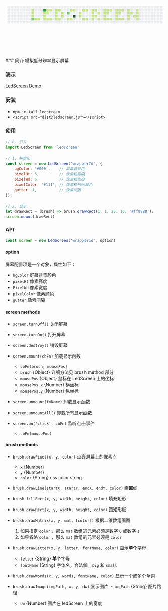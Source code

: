 <p align="center" style="margin: 100px 0">
  <img src="https://github.com/zjhou/ledScreen/blob/master/doc/logo.png" alt="ledScreen" title="ledscreen">
</p>
### 简介
模拟低分辨率显示屏幕

### 演示
[LedScreen Demo](http://blog.zjhou.me/ledScreen/)

### 安装
- `npm install ledscreen`
- `<script src="dist/ledscreen.js"></script>`

### 使用
``` javascript
// 0. 引入
import LedScreen from 'ledscreen'

// 1. 初始化
const screen = new LedScreen('wrapperId', {
    bgColor: '#000',    // 屏幕背景色
    pixelHt: 6,         // 像素粒高度
    pixelWd: 6,         // 像素粒宽度
    pixelColor: '#111', // 像素粒初始颜色
    gutter: 1,          // 像素间隔
});

// 2. 显示
let drawRect = (brush) => brush.drawRect(1, 1, 20, 10, '#ff8888');
screen.mount(drawRect)
```

### API
``` javascript
const screen = new LedScreen('wrapperId', option)
```

#### option
屏幕配置项是一个对象，属性如下：
- `bgColor` 屏幕背景颜色
- `pixelHt` 像素高度
- `PixelWd` 像素宽度
- `pixelColor` 像素颜色
- `gutter` 像素间隔

#### screen methods
- `screen.turnOff()` 关闭屏幕
- `screen.turnOn()` 打开屏幕
- `screen.destroy()` 销毁屏幕
- `screen.mount(cbFn)` 加载显示函数
  - `cbFn(brush, mousePos)`
  - `brush` {Object} 详细方法见 brush method 部分
  - `mousePos` {Object} 鼠标在 LedScreen 上的坐标
  - `mousePos.x` {Number} 横坐标
  - `mousePos.y` {Number} 纵坐标

- `screen.unmount(fnName)` 卸载显示函数
- `screen.unmountAll()` 卸载所有显示函数
- `screen.on('click', cbFn)` 监听点击事件
  - `cbFn(mousePos)`

#### brush methods
- `brush.drawPixel(x, y, color)` 点亮屏幕上的像素点
  - `x` {Number}
  - `y` {Number}
  - `color` {String} css color string

- `brush.drawLine(startX, startY, endX, endY, color)` 画**直**线
- `brush.fillRect(x, y, width, height, color)` 填充矩形
- `brush.drawRect(x, y, width, height, color)` 画矩形框
- `brush.drawMatrix(x, y, mat, [color])` 根据二维数组画图
  1. 如果指定 `color` ，那么 `mat` 数组的元素必须是数字 `0` 或数字 `1`
  2. 如果省略 `color` ，那么 `mat` 数组的元素必须是 `color`

- `brush.drawLetter(x, y, letter, fontName, color)` 显示**单个**字母
  - `letter` {String} **单个**字母
  - `fontName` {String} 字体名，合法值：`big` 和 `small`

- `brush.drawWords(x, y, words, fontName, color)` 显示一个或多个单词
- `brush.drawImage(imgPath, x, y, dw)` 显示图片
  - `imgPath` {String} 图片路径
  - `dw` {Number} 图片在 ledScreen 上的宽度
